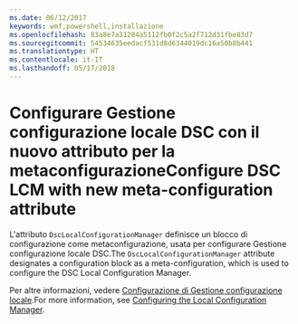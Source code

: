 ```yaml
---
ms.date: 06/12/2017
keywords: wmf,powershell,installazione
ms.openlocfilehash: 83a8e7a31284a5112fb0f2c5a2f712d31fbe83d7
ms.sourcegitcommit: 54534635eedacf531d8d6344019dc16a50b8b441
ms.translationtype: HT
ms.contentlocale: it-IT
ms.lasthandoff: 05/17/2018
---
```

# <a name="configure-dsc-lcm-with-new-meta-configuration-attribute"></a><span data-ttu-id="22243-102">Configurare Gestione configurazione locale DSC con il nuovo attributo per la metaconfigurazione</span><span class="sxs-lookup"><span data-stu-id="22243-102">Configure DSC LCM with new meta-configuration attribute</span></span>

<span data-ttu-id="22243-103">L'attributo `DscLocalConfigurationManager` definisce un blocco di configurazione come metaconfigurazione, usata per configurare Gestione configurazione locale DSC.</span><span class="sxs-lookup"><span data-stu-id="22243-103">The `DscLocalConfigurationManager` attribute designates a configuration block as a meta-configuration, which is used to configure the DSC Local Configuration Manager.</span></span>

<span data-ttu-id="22243-104">Per altre informazioni, vedere [Configurazione di Gestione configurazione locale](https://msdn.microsoft.com/powershell/dsc/metaconfig).</span><span class="sxs-lookup"><span data-stu-id="22243-104">For more information, see [Configuring the Local Configuration Manager](https://msdn.microsoft.com/powershell/dsc/metaconfig).</span></span>
